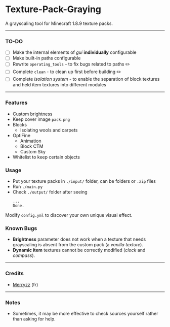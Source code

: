 # Texture-Pack-Graying
A grayscaling tool for Minecraft 1.8.9 texture packs.

------------
### TO-DO
- [ ] Make the internal elements of *gui* **individually** configurable
- [ ] Make built-in paths configurable
- [ ] Rewrite `operating_tools` - to fix bugs related to paths ✏️
- [ ] Complete `clean` - to clean up first before building ✏️
- [ ] Complete *isolation system* - to enable the separation of block textures and held item textures into different modules

---
### Features
- Custom brightness
- Keep cover image `pack.png`
- Blocks
  - Isolating wools and carpets
- OptiFine
  - Animation
  - Block CTM
  - Custom Sky
- Whitelist to keep certain objects

### Usage
* Put your texture packs in `./input/` folder, can be folders or `.zip` files
* Run `./main.py` 
* Check `./output/` folder after seeing
  ```
  ...
  Done.
  ```
Modify `config.yml` to discover your own unique visual effect.

### Known Bugs
- **Brightness** parameter does not work when a texture that needs grayscaling is absent from the custom pack (a _vanilla_ _texture_).
- **Dynamic item** textures cannot be correctly modified (_clock_ and _compass_).  

---
### Credits
* [Merryzz](https://www.youtube.com/@Merryzz) (fr) 

------------
### Notes
- Sometimes, it may be more effective to check sources yourself rather than asking for help.